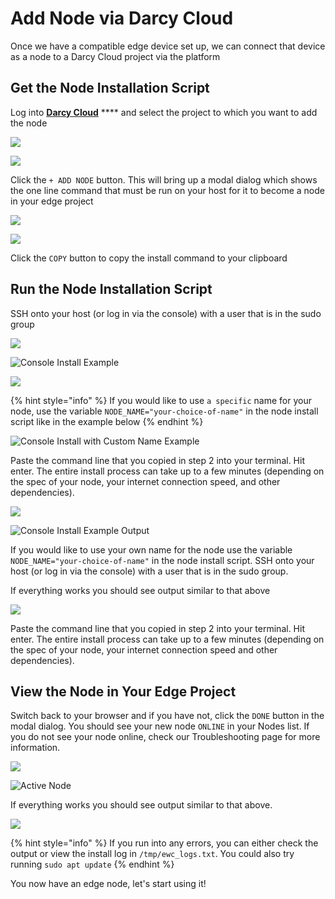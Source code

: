 # Add Node via Darcy Cloud

Once we have a compatible edge device set up, we can connect that device as a node to a Darcy Cloud project via the platform

## Get the Node Installation Script

Log into [**Darcy Cloud**](https://cloud.darcy.ai/welcome) **** and select the project to which you want to add the node

![](../../../.gitbook/assets/add-node.png)

![](../../../.gitbook/assets/2done.png)

Click the `+ ADD NODE` button. This will bring up a modal dialog which shows the one line command that must be run on your host for it to become a node in your edge project

![](../../../.gitbook/assets/darcy-install-script.png)

![](../../../.gitbook/assets/add-node-install-script.png)

Click the `COPY` button to copy the install command to your clipboard

## Run the Node Installation Script

SSH onto your host (or log in via the console) with a user that is in the sudo group

![](../../../.gitbook/assets/node1-installscript.png)

![Console Install Example](<../../../.gitbook/assets/Screen Shot 2022-04-08 at 1.30.56 PM.png>)

![](../../../.gitbook/assets/node1-installed.png)

{% hint style="info" %}
If you would like to use `a specific` name for your node, use the variable `NODE_NAME="your-choice-of-name"` in the node install script like in the example below
{% endhint %}

![Console Install with Custom Name Example](<../../../.gitbook/assets/Screen Shot 2022-04-08 at 1.31.39 PM.png>)

Paste the command line that you copied in step 2 into your terminal. Hit enter. The entire install process can take up to a few minutes (depending on the spec of your node, your internet connection speed, and other dependencies).&#x20;

![](../../../.gitbook/assets/1st-node-added.png)

![Console Install Example Output](../../../.gitbook/assets/1-node-installed.png)

If you would like to use your own name for the node use the variable `NODE_NAME="your-choice-of-name"` in the node install script. SSH onto your host (or log in via the console) with a user that is in the sudo group.

If everything works you should see output similar to that above

![](../../../.gitbook/assets/node2-installscript.png)

Paste the command line that you copied in step 2 into your terminal. Hit enter. The entire install process can take up to a few minutes (depending on the spec of your node, your internet connection speed and other dependencies).&#x20;

## View the Node in Your Edge Project

Switch back to your browser and if you have not, click the `DONE` button in the modal dialog. You should see your new node `ONLINE` in your Nodes list. If you do not see your node online, check our Troubleshooting page for more information.

![](../../../.gitbook/assets/node2-installed.png)

![Active Node](<../../../.gitbook/assets/1-node-added (1).png>)

If everything works you should see output similar to that above.

![](../../../.gitbook/assets/2-node-added.png)

{% hint style="info" %}
If you run into any errors, you can either check the output or view the install log in `/tmp/ewc_logs.txt`. You could also try running `sudo apt update`
{% endhint %}

You now have an edge node, let's start using it!
